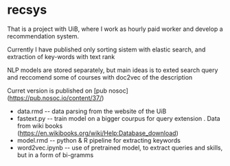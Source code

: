 # recsys

That is a project with UiB, where I work as hourly paid worker and develop a recommendation system.

Currently I have published only sorting sistem with elastic search, and extraction of key-words with text rank

NLP models are stored separately, but main ideas is to exted search query and reccomend some of courses with doc2vec of the description

Curret version is published on [pub nosoc] (https://pub.nosoc.io/content/37/)

+ data.rmd -- data parsing from the website of the UiB
+ fastext.py -- train model on a bigger courpus for query extension . Data from wiki books (https://en.wikibooks.org/wiki/Help:Database_download)
+ model.rmd -- python & R pipeline for extracting keywords 
+ word2vec.ipynb -- use of pretrained model, to extract queries and skills, but in a form of bi-gramms
